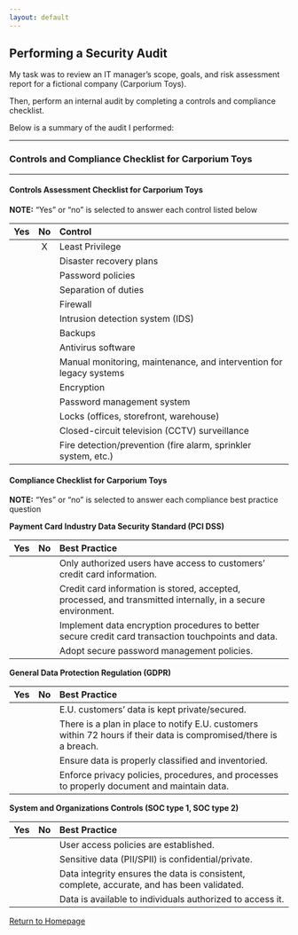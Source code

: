 ```yaml
---
layout: default
---
```


## Performing a Security Audit

My task was to review an IT manager’s scope, goals, and risk assessment report for a fictional company (Carporium Toys).

Then, perform an internal audit by completing a controls and compliance checklist.

Below is a summary of the audit I performed:

* * *

### Controls and Compliance Checklist for Carporium Toys

* * *

#### Controls Assessment Checklist for Carporium Toys
__NOTE:__ “Yes” or “no” is selected to answer each control listed below

|Yes  |No   |Control                                                                                                            |
|:---:|:---:|:---|
|     | X   | Least Privilege                                                                                                   |
|     |     | Disaster recovery plans                                                                                           |
|     |     | Password policies                                                                                                 |
|     |     | Separation of duties                                                                                              |
|     |     | Firewall                                                                                                          |
|     |     | Intrusion detection system (IDS)                                                                                  |
|     |     | Backups                                                                                                           |
|     |     | Antivirus software                                                                                                |
|     |     | Manual monitoring, maintenance, and intervention for legacy systems                                               |
|     |     | Encryption                                                                                                        |
|     |     | Password management system                                                                                        |
|     |     | Locks (offices, storefront, warehouse)                                                                            |
|     |     | Closed-circuit television (CCTV) surveillance                                                                     |
|     |     | Fire detection/prevention (fire alarm, sprinkler system, etc.)                                                    |

#### Compliance Checklist for Carporium Toys
__NOTE:__ “Yes” or “no” is selected to answer each compliance best practice question

__Payment Card Industry Data Security Standard (PCI DSS)__

|Yes|No |Best Practice                                                                                                      |
|:---:|:---:|:---|
|   |   | Only authorized users have access to customers’ credit card information.                                          |
|   |   | Credit card information is stored, accepted, processed, and transmitted internally, in a secure environment.      |
|   |   | Implement data encryption procedures to better secure credit card transaction touchpoints and data.               |
|   |   | Adopt secure password management policies. |

__General Data Protection Regulation (GDPR)__

|Yes|No |Best Practice                                                                                                      |
|:---:|:---:|:---|
|   |   | E.U. customers’ data is kept private/secured.                                                                     |
|   |   | There is a plan in place to notify E.U. customers within 72 hours if their data is compromised/there is a breach. |
|   |   | Ensure data is properly classified and inventoried.                                                               |
|   |   | Enforce privacy policies, procedures, and processes to properly document and maintain data.                       |

__System and Organizations Controls (SOC type 1, SOC type 2)__

|Yes|No |Best Practice                                                                                                      |
|:---:|:---:|:---|
|   |   | User access policies are established.                                                                             |
|   |   | Sensitive data (PII/SPII) is confidential/private.                                                                |
|   |   | Data integrity ensures the data is consistent, complete, accurate, and has been validated.                        |
|   |   | Data is available to individuals authorized to access it.                                                         |

[Return to Homepage](./)
